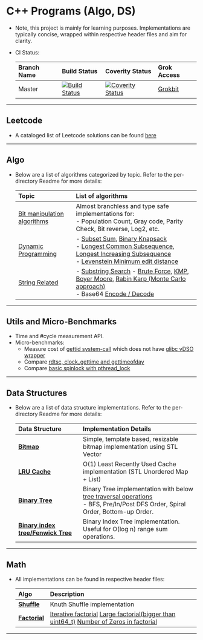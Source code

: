 C++ Programs (Algo, DS)
===================
- Note, this project is mainly for learning purposes. Implementations are typically concise, wrapped within respective header files and aim for clarity.
- CI Status:
  
  | Branch Name       | Build Status      | Coverity Status             | Grok Access       |
  |:------------------|:------------------|:----------------------------|:------------------|
  | Master            | [![Build Status](https://travis-ci.org/prashrock/CPP.svg?branch=master)](https://travis-ci.org/prashrock/CPP) | [![Coverity Status](https://scan.coverity.com/projects/2883/badge.svg?flat=1)](https://scan.coverity.com/projects/prashrock-cpp) | [Grokbit](https://grokbit.com/prashrock/CPP/) |

----------------------------------------------------------------------------------------
Leetcode
--------------------------------------------
- A cataloged list of Leetcode solutions can be found [here](./leetcode/README.md)

----------------------------------------------------------------------------------------
Algo
--------------------------------------------
- Below are a list of algorithms categorized by topic. Refer to the per-directory Readme for more details:

  | Topic             | List of algorithms                                                                    |
  |:------------------|:--------------------------------------------------------------------------------------|
  | [Bit manipulation algorithms](./bit_ops/bit_ops.h) | Almost branchless and type safe implementations for: <br> - Population Count, Gray code, Parity Check, Bit reverse, Log2, etc. |
  | [Dynamic Programming](./dyn_prog) | - [Subset Sum](./dyn_prog/dyn_subset_sum.cc),  [Binary Knapsack](./dyn_prog/dyn_knapsack_01.cc) <br> - [Longest Common Subsequence](./dyn_prog/dyn_longest_common_subsequence.cc), [Longest Increasing Subsequence](./leetcode/algo_dp_longest_increasing_subsequence.cc) <br> - [Levenstein Minimum edit distance](./dyn_prog/dyn_str_min_edit_distance.cc) |
  | [String Related](./string/) | - [Substring Search](./string/substring.h) - [Brute Force](./string/substring.h#L52), [KMP](./string/substring.h#L138), [Boyer Moore](./string/substring.h#L174), [Rabin Karp (Monte Carlo approach)](./string/substring.h#L221) <br> - Base64 [Encode / Decode](./string/base64.h) |

----------------------------------------------------------------------------------------
Utils and Micro-Benchmarks
--------------------------------------------
- Time and #cycle measurement API.
- Micro-benchmarks:
  - Measure cost of [gettid system-call](./micro_benchmarks/bench_sys_call.cc) which does not have [glibc vDSO wrapper](http://man7.org/linux/man-pages/man2/gettid.2.html)
  - Compare [rdtsc, clock_gettime and gettimeofday](./micro_benchmarks/bench_gettime.cc)
  - Compare [basic spinlock with pthread_lock](./micro_benchmarks/bench_lock.cc)

----------------------------------------------------------------------------------------
Data Structures
--------------------------------------------
- Below are a list of data structure implementations. Refer to the per-directory Readme for more details:
 
  | Data Structure    | Implementation Details                                                                     |
  |:------------------|:-------------------------------------------------------------------------------------------|
  | **[Bitmap](./bit_ops/bitmap.h)** | Simple, template based, resizable bitmap implementation using STL Vector    |
  | **[LRU Cache](./lru/lru.h)**     | O(1) Least Recently Used Cache implementation (STL Unordered Map + List)    |
  | **[Binary Tree](./tree/binary_tree.h)** | Binary Tree implementation with below [tree traversal operations](./tree/binary_tree_traversal.h) <br> - BFS, Pre/In/Post DFS Order, Spiral Order, Bottom-up Order.    |
  | **[Binary index tree/Fenwick Tree](./tree/binary_indexed_tree.h)** | Binary Index Tree implementation. Useful for O(log n) range sum operations.  |

----------------------------------------------------------------------------------------
Math
--------------------------------------------
- All implementations can be found in respective header files: 

  | Algo                      | Description                                     |
  |:--------------------------|:------------------------------------------------|
  | **[Shuffle](./math/math_shuffle.h)** | Knuth Shuffle implementation         |
  | **[Factorial](./math/math_fact.h)**  | [Iterative factorial](./math/math_fact.h#15) [Large factorial(bigger than uint64_t)](./math/math_fact.h#26) [Number of Zeros in factorial](./math/math_fact.h#40)          |

----------------------------------------------------------------------------------------
